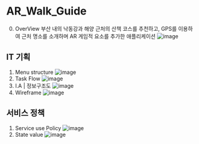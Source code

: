 # AR_Walk_Guide

0. OverView
   부산 내의 낙동강과 해양 근처의 산책 코스를 추천하고, GPS를 이용하여 근처 명소를 소개하며 AR 게임적 요소를 추가한 애플리케이션
 ![image](https://github.com/user-attachments/assets/56920bb6-b2c5-4219-bc75-0148520ebb48)


## IT 기획
01. Menu structure
   ![image](https://github.com/user-attachments/assets/64e7881e-68ad-4404-b2df-8b12ffc9a7cf)
02. Task Flow
   ![image](https://github.com/user-attachments/assets/090239ea-21be-420e-8b67-4135e5f20d45)
03. I.A | 정보구조도
   ![image](https://github.com/user-attachments/assets/0c3fc9d8-949e-47a5-8cad-d3254a3ff001)
04. Wireframe
  ![image](https://github.com/user-attachments/assets/31e76fb8-5d22-41a2-b8b2-fecb8daaef99)

## 서비스 정책
01. Service use Policy
![image](https://github.com/user-attachments/assets/36d3d223-a851-4531-b70a-602765808c6d)
02. State value
   ![image](https://github.com/user-attachments/assets/ed8f1aef-ec81-416c-b9c5-25c733059b5c)
